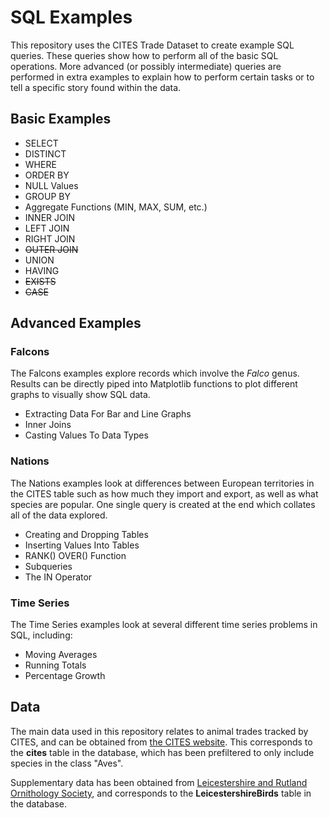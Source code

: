 # SQL Examples
This repository uses the CITES Trade Dataset to create example SQL queries. These queries show how to perform all of the basic SQL operations. More advanced (or possibly intermediate) queries are performed in extra examples to explain how to perform certain tasks or to tell a specific story found within the data.

## Basic Examples
 * SELECT
 * DISTINCT
 * WHERE
 * ORDER BY
 * NULL Values
 * GROUP BY
 * Aggregate Functions (MIN, MAX, SUM, etc.)
 * INNER JOIN
 * LEFT JOIN
 * RIGHT JOIN
 * ~~OUTER JOIN~~
 * UNION
 * HAVING
 * ~~EXISTS~~
 * ~~CASE~~

## Advanced Examples

### Falcons
The Falcons examples explore records which involve the _Falco_ genus. Results can be directly piped into Matplotlib functions to plot different graphs to visually show SQL data.
 * Extracting Data For Bar and Line Graphs
 * Inner Joins
 * Casting Values To Data Types

### Nations
The Nations examples look at differences between European territories in the CITES table such as how much they import and export, as well as what species are popular. One single query is created at the end which collates all of the data explored.
 * Creating and Dropping Tables
 * Inserting Values Into Tables
 * RANK() OVER() Function
 * Subqueries
 * The IN Operator

### Time Series
The Time Series examples look at several different time series problems in SQL, including:
 * Moving Averages
 * Running Totals
 * Percentage Growth

## Data
The main data used in this repository relates to animal trades tracked by CITES, and can be obtained from [the CITES website](https://trade.cites.org/en/cites_trade/#). This corresponds to the __cites__ table in the database, which has been prefiltered to only include species in the class "Aves".

Supplementary data has been obtained from [Leicestershire and Rutland Ornithology Society](https://lros.org.uk/), and corresponds to the __LeicestershireBirds__ table in the database.
 